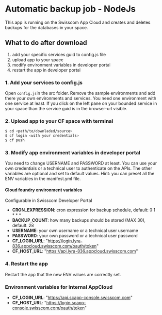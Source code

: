 # Automatic backup job - NodeJs
This app is running on the Swisscom App Cloud and creates and deletes backups for the databases in your space.

## What to do after download
1. add your specific services guid to config.js file
2. upload app to your space
3. modify environment variables in developer portal
4. restart the app in developer portal

### 1. Add your services to config.js
Open `config.js`in the src folder. Remove the sample environments and add there your own environments and services. You need one environment with one service at least.
If you click on the left pane on your bounded service in your space than the service guid is in the browser-url visible.

### 2. Upload app to your CF space with terminal
```sh
$ cd <path/to/downladed/source>
$ cf login <with your credentials>
$ cf push
```

### 3. Modify app environment variables in developer portal
You need to change USERNAME and PASSWORD at least. You can use your own credentials or a technical user to authenticate on the APIs.
The other variables are optional and set to default values.
Hint: you can preset all the ENV variables in the manifest.yml file.

#### Cloud foundry environment variables
Configurable in Swisscom Developer Portal
- **CRON_EXPRESSION**: cron expression for backup schedule, default: 0 1 * * *
- **BACKUP_COUNT**: how many backups should be stored (MAX 30), default: 28
- **USERNAME**: your own username or a technical user username
- **PASSWORD**: your own password or a technical user password
- **CF_LOGIN_URL**: "https://login.lyra-836.appcloud.swisscom.com/oauth/token"
- **CF_HOST_URL**:  "https://api.lyra-836.appcloud.swisscom.com"

### 4. Restart the app
Restart the app that the new ENV values are correctly set.

### Environment variables for Internal AppCloud
- **CF_LOGIN_URL**: "https://api.scapp-console.swisscom.com"
- **CF_HOST_URL**:  "https://login.scapp-console.swisscom.com/oauth/token"